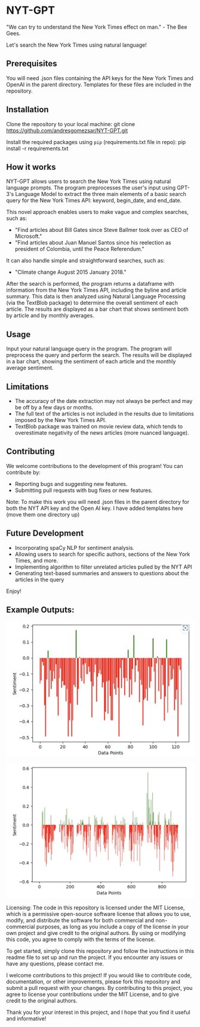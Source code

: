# NYT-GPT
"We can try to understand the New York Times effect on man." - The Bee Gees.


Let's search the New York Times using natural language!

## Prerequisites
You will need .json files containing the API keys for the New York Times and OpenAI in the parent directory. Templates for these files are included in the repository.

## Installation
Clone the repository to your local machine:
git clone https://github.com/andresgomezsar/NYT-GPT.git

Install the required packages using `pip` (requirements.txt file in repo):
pip install -r requirements.txt

## How it works
NYT-GPT allows users to search the New York Times using natural language prompts. The program preprocesses the user's input using GPT-3's Language Model to extract the three main elements of a basic search query for the New York Times API: keyword, begin_date, and end_date.

This novel approach enables users to make vague and complex searches, such as:

- "Find articles about Bill Gates since Steve Ballmer took over as CEO of Microsoft."
- "Find articles about Juan Manuel Santos since his reelection as president of Colombia, until the Peace Referendum."

It can also handle simple and straightforward searches, such as:

- "Climate change August 2015 January 2018."

After the search is performed, the program returns a dataframe with information from the New York Times API, including the byline and article summary. This data is then analyzed using Natural Language Processing (via the TextBlob package) to determine the overall sentiment of each article. The results are displayed as a bar chart that shows sentiment both by article and by monthly averages.

## Usage
Input your natural language query in the program.
The program will preprocess the query and perform the search.
The results will be displayed in a bar chart, showing the sentiment of each article and the monthly average sentiment.

## Limitations
- The accuracy of the date extraction may not always be perfect and may be off by a few days or months.
- The full text of the articles is not included in the results due to limitations imposed by the New York Times API.
- TextBlob package was trained on movie review data, which tends to overestimate negativity of the news articles (more nuanced language).

## Contributing
We welcome contributions to the development of this program! You can contribute by:

- Reporting bugs and suggesting new features.
- Submitting pull requests with bug fixes or new features.

Note: To make this work you will need .json files in the parent directory for both the NYT API key and the Open AI key. I have added templates here (move them one directory up)

## Future Development
- Incorporating spaCy NLP for sentiment analysis.
- Allowing users to search for specific authors, sections of the New York Times, and more.
- Implementing algorithm to filter unrelated articles pulled by the NYT API
- Generating text-based summaries and answers to questions about the articles in the query

Enjoy!

## Example Outputs:
![Sentiment Graph](https://github.com/andresgomezsar/NYT-GPT/blob/main/NYT_GPT_Output1.jpg?raw=true)

![Sentiment Graph](https://github.com/andresgomezsar/NYT-GPT/blob/main/NYT_GPT_Output2.jpg?raw=true)


Licensing:
The code in this repository is licensed under the MIT License, which is a permissive open-source software license that allows you to use, modify, and distribute the software for both commercial and non-commercial purposes, as long as you include a copy of the license in your own project and give credit to the original authors. By using or modifying this code, you agree to comply with the terms of the license.

To get started, simply clone this repository and follow the instructions in this readme file to set up and run the project. If you encounter any issues or have any questions, please contact me.

I welcome contributions to this project! If you would like to contribute code, documentation, or other improvements, please fork this repository and submit a pull request with your changes. By contributing to this project, you agree to license your contributions under the MIT License, and to give credit to the original authors.

Thank you for your interest in this project, and I hope that you find it useful and informative!


